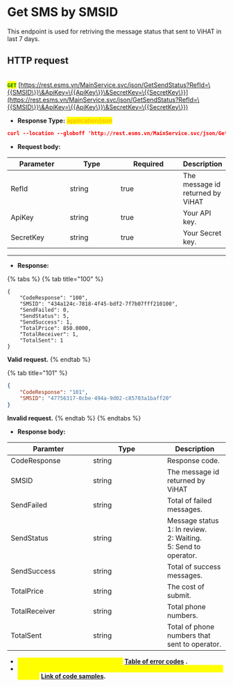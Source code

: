 # Get SMS by SMSID

This endpoint is used for retriving the message status that sent to ViHAT in last 7 days.

## HTTP request

\
<mark style="color:green;">**`GET`**</mark> [https://rest.esms.vn/MainService.svc/json/GetSendStatus?RefId=\{{SMSID\}}\&ApiKey=\{{ApiKey\}}\&SecretKey=\{{SecretKey\}}](https://rest.esms.vn/MainService.svc/json/GetSendStatus?RefId=\{{SMSID\}}\&ApiKey=\{{ApiKey\}}\&SecretKey=\{{SecretKey\}})

* **Response Type:** <mark style="color:orange;">application/json</mark>



```json
curl --location --globoff 'http://rest.esms.vn/MainService.svc/json/GetSendStatus?RefId={{SMSID}}&ApiKey={{ApiKey}}&SecretKey={{SecretKey}}'
```

* **Request body:**

<table><thead><tr><th width="139">Parameter</th><th width="129">Type</th><th width="155" data-type="checkbox">Required</th><th>Description</th></tr></thead><tbody><tr><td>RefId</td><td>string</td><td>true</td><td>The message id returned by ViHAT</td></tr><tr><td>ApiKey</td><td>string</td><td>true</td><td>Your API key.</td></tr><tr><td>SecretKey</td><td>string</td><td>true</td><td>Your Secret key.</td></tr></tbody></table>

***

* **Response:**

{% tabs %}
{% tab title="100" %}
```
{
    "CodeResponse": "100",
    "SMSID": "434a124c-7818-4f45-bdf2-7f7b07fff210100",
    "SendFailed": 0,
    "SendStatus": 5,
    "SendSuccess": 1,
    "TotalPrice": 850.0000,
    "TotalReceiver": 1,
    "TotalSent": 1
}
```

**Valid request.**
{% endtab %}

{% tab title="101" %}
```json
{
    "CodeResponse": "101",
    "SMSID": "47756317-0cbe-494a-9d02-c85703a1baff20"
}
```

**Invalid request.**
{% endtab %}
{% endtabs %}

* **Response body:**

<table><thead><tr><th width="174">Paramter</th><th width="155">Type</th><th>Description</th></tr></thead><tbody><tr><td>CodeResponse</td><td>string</td><td>Response code.</td></tr><tr><td>SMSID</td><td>string</td><td>The message id returned by ViHAT</td></tr><tr><td>SendFailed</td><td>string</td><td>Total of failed messages.</td></tr><tr><td>SendStatus</td><td>string</td><td>Message status<br>1: In review.<br>2: Waiting.<br>5: Send to operator.</td></tr><tr><td>SendSuccess</td><td>string</td><td>Total of success messages.</td></tr><tr><td>TotalPrice</td><td>string</td><td>The cost of submit.</td></tr><tr><td>TotalReceiver</td><td>string</td><td>Total phone numbers.</td></tr><tr><td>TotalSent</td><td>string</td><td>Total of phone numbers that sent to operator.</td></tr></tbody></table>

* _<mark style="color:yellow;">**The detail of error code can refer at**</mark>_ [**Table of error codes**](../table-of-error-codes.md) **.**
* _<mark style="color:yellow;">**Get the  sample of code for programing languagues to use in Postman refer at**</mark>_ [**Link  of code samples**](https://samplefordevelopers.esms.vn/#850974b9-12cf-46f5-946c-e8e15aa3585b)**.**
